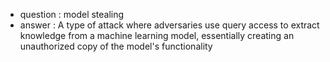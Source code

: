 - question : model stealing
- answer : A type of attack where adversaries use query access to extract knowledge from a machine learning model, essentially creating an unauthorized copy of the model's functionality